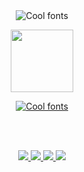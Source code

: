 <!-- ### Hi there 👋 -->
<div id="header" align="center">
<img src="https://see.fontimg.com/api/renderfont4/K7RaD/eyJyIjoiZnMiLCJoIjoxNSwidyI6MTUwMCwiZnMiOjEwLCJmZ2MiOiIjRTI1OERGIiwiYmdjIjoiI0YzRURFRCIsInQiOjF9/R3JlZXRpbmdzISBJIGFtIEF5ZXNoYSBOb29yIEtoYW4/esquadro.png" alt="Cool fonts">
</div>

<div id="header" align="center">
<a href="http://portfolioank.surge.sh" target="_blank"> 
 
<img src="https://img.icons8.com/external-kiranshastry-gradient-kiranshastry/64/000000/external-developer-coding-kiranshastry-gradient-kiranshastry-1.png"
 width="100" height="100"/>
  
 <a href="http://portfolioank.surge.sh" target="_blank"><img src="https://see.fontimg.com/api/renderfont4/PKMo7/eyJyIjoiZnMiLCJoIjozOCwidyI6MTUwMCwiZnMiOjI1LCJmZ2MiOiIjNENCOUQ0IiwiYmdjIjoiI0YzRURFRCIsInQiOjF9/U2VlIG15IHBvcnRmb2xpbw/new-alenia-black.png" alt="Cool fonts"></a>
 </a>
 
</div>


<br/><br/>
<div id="badges"  align="center">
  <a href="www.linkedin.com/in/ayeshanoorkhan">
    <img src="https://img.icons8.com/nolan/64/linkedin.png"/>
  </a>
  <a href="your-youtube-URL">
   <img src="https://img.icons8.com/nolan/64/facebook.png"/>
  </a>
  <a href="https://twitter.com/AyeshaNoorKhan3">
<img src="https://img.icons8.com/nolan/64/twitter-squared.png"/>
  </a>
   <a href="mailto:ayeshanoorank19@gmail.com">
  <img src="https://img.icons8.com/nolan/64/gmail.png"/>
  </a>
</div>


<!--
**ayeshank/ayeshank** is a ✨ _special_ ✨ repository because its `README.md` (this file) appears on your GitHub profile.

Here are some ideas to get you started:

- 🔭 I’m currently working on ...
- 🌱 I’m currently learning ...
- 👯 I’m looking to collaborate on ...
- 🤔 I’m looking for help with ...
- 💬 Ask me about ...
- 📫 How to reach me: ...
- 😄 Pronouns: ...
- ⚡ Fun fact: ...
-->
